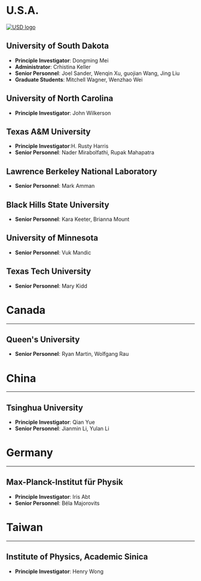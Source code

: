 ---
---
# U.S.A.

<div class="container">
    <div class="well">
      <a href="http://www.usd.edu/physics"><img class="media-object float-left" src="https://upload.wikimedia.org/wikipedia/en/thumb/d/d9/University_of_South_Dakota_seal.png/175px-University_of_South_Dakota_seal.png" alt="USD logo"></a>
      <h2>University of South Dakota</h2>
      <ul>
        <li><b>Principle Investigator</b>: Dongming Mei </li>
        <li><b>Administrator</b>: Crhistina Keller </li>
        <li><b>Senior Personnel</b>: Joel Sander, Wenqin Xu, guojian Wang, Jing Liu</li>
        <li><b>Graduate Students</b>: Mitchell Wagner, Wenzhao Wei</li>
      </ul>
    </div>
</div>


## University of North Carolina


- **Principle Investigator**: John Wilkerson

## Texas A&M University

- **Principle Investigator**:H. Rusty Harris
- **Senior Personnel**: Nader Mirabolfathi, Rupak Mahapatra

##  Lawrence Berkeley National Laboratory


- **Senior Personnel**: Mark Amman

## Black Hills State University


- **Senior Personnel**: Kara Keeter, Brianna Mount

## University of Minnesota 


- **Senior Personnel**: Vuk Mandic

## Texas Tech University


- **Senior Personnel**: Mary Kidd

# Canada
***
## Queen's University


- **Senior Personnel**: Ryan Martin, Wolfgang Rau

# China
***
## Tsinghua University


- **Principle Investigator**: Qian Yue
- **Senior Personnel**: Jianmin Li, Yulan Li

# Germany
***
## Max-Planck-Institut für Physik


- **Principle Investigator**: Iris Abt
- **Senior Personnel**: Béla Majorovits

# Taiwan
***
## Institute of Physics, Academic Sinica


- **Principle Investigator**: Henry Wong
